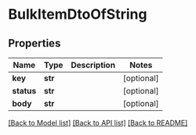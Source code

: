 # BulkItemDtoOfString

## Properties
Name | Type | Description | Notes
------------ | ------------- | ------------- | -------------
**key** | **str** |  | [optional] 
**status** | **str** |  | [optional] 
**body** | **str** |  | [optional] 

[[Back to Model list]](../README.md#documentation-for-models) [[Back to API list]](../README.md#documentation-for-api-endpoints) [[Back to README]](../README.md)


